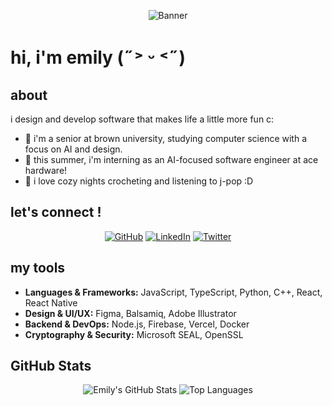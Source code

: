 <!-- Banner Image -->
<p align="center">
  <img src="https://your-image-url.com/banner.png" alt="Banner" />
</p>

# hi, i'm emily (˶˃ ᵕ ˂˶)

## about
i design and develop software that makes life a little more fun c:

- 🏫 i'm a senior at brown university, studying computer science with a focus on AI and design.
- 🤖 this summer, i'm interning as an AI-focused software engineer at ace hardware!
- 🧶 i love cozy nights crocheting and listening to j-pop :D

## let's connect !
<p align="center">
  <a href="https://github.com/emilywang"><img src="https://img.shields.io/badge/GitHub-181717?style=for-the-badge&logo=github&logoColor=white" alt="GitHub"/></a>
  <a href="https://www.linkedin.com/in/emilywang"><img src="https://img.shields.io/badge/LinkedIn-0A66C2?style=for-the-badge&logo=linkedin&logoColor=white" alt="LinkedIn"/></a>
  <a href="https://twitter.com/emilywang"><img src="https://img.shields.io/badge/Twitter-1DA1F2?style=for-the-badge&logo=twitter&logoColor=white" alt="Twitter"/></a>
</p>

## my tools
- **Languages & Frameworks:** JavaScript, TypeScript, Python, C++, React, React Native
- **Design & UI/UX:** Figma, Balsamiq, Adobe Illustrator
- **Backend & DevOps:** Node.js, Firebase, Vercel, Docker
- **Cryptography & Security:** Microsoft SEAL, OpenSSL

## GitHub Stats
<p align="center">
  <img src="https://github-readme-stats.vercel.app/api?username=emilywang188&show_icons=true&theme=dark" alt="Emily's GitHub Stats" />
  <img src="https://github-readme-stats.vercel.app/api/top-langs?username=emilywang188&show_icons=true&locale=en&layout=compact&theme=radical" alt="Top Languages" />

</p>
